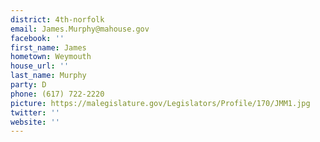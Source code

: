 ```yaml
---
district: 4th-norfolk
email: James.Murphy@mahouse.gov
facebook: ''
first_name: James
hometown: Weymouth
house_url: ''
last_name: Murphy
party: D
phone: (617) 722-2220
picture: https://malegislature.gov/Legislators/Profile/170/JMM1.jpg
twitter: ''
website: ''
---
```

